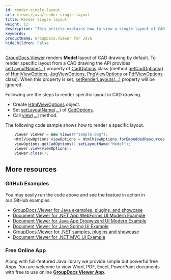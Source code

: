 ```yaml
---
id: render-single-layout
url: viewer/java/render-single-layout
title: Render single layout
weight: 12
description: "This article explains how to view a single layout of CAD drawing with GroupDocs.Viewer within your Java applications."
keywords: 
productName: GroupDocs.Viewer for Java
hideChildren: False
---
```

[GroupDocs.Viewer](https://products.groupdocs.com/viewer) renders **Model** layout of CAD drawing by default. To render specific layout from a CAD drawing the API provides [setLayoutName(...)](https://apireference.groupdocs.com/viewer/java/com.groupdocs.viewer.options/CadOptions#setLayoutName(java.lang.String)) property of [CadOptions](https://apireference.groupdocs.com/viewer/java/com.groupdocs.viewer.options/CadOptions) class (method [getCadOptions()](https://apireference.groupdocs.com/viewer/java/com.groupdocs.viewer.options/BaseViewOptions#getCadOptions()) of [HtmlViewOptions](https://apireference.groupdocs.com/viewer/java/com.groupdocs.viewer.options/HtmlViewOptions), [JpgViewOptions](https://apireference.groupdocs.com/viewer/java/com.groupdocs.viewer.options/JpgViewOptions), [PngViewOptions](https://apireference.groupdocs.com/viewer/java/com.groupdocs.viewer.options/PngViewOptions) or [PdfViewOptions](https://apireference.groupdocs.com/viewer/java/com.groupdocs.viewer.options/PdfViewOptions) class). When this property is set, [setRenderLayouts(...)](https://apireference.groupdocs.com/viewer/java/com.groupdocs.viewer.options/CadOptions#setRenderLayouts(boolean)) property will be ignored.

Following are the steps to render specific layout in CAD drawing.

*   Create [HtmlViewOptions](https://apireference.groupdocs.com/viewer/java/com.groupdocs.viewer.options/HtmlViewOptions) object.
*   Set [setLayoutName(...)](https://apireference.groupdocs.com/viewer/java/com.groupdocs.viewer.options/CadOptions#setLayoutName(java.lang.String)) of [CadOptions](https://apireference.groupdocs.com/viewer/java/com.groupdocs.viewer.options/CadOptions). 
*   Call [view(...)](https://apireference.groupdocs.com/viewer/java/com.groupdocs.viewer/Viewer#view(com.groupdocs.viewer.options.ViewOptions)) method.

The following code sample shows how to render a specific layout.

```java
    Viewer viewer = new Viewer("sample.dwg");
    HtmlViewOptions viewOptions = HtmlViewOptions.forEmbeddedResources();
    viewOptions.getCadOptions().setLayoutName("Model");
    viewer.view(viewOptions);
    viewer.close();
```

## More resources
### GitHub Examples
You may easily run the code above and see the feature in action in our GitHub examples:
*   [GroupDocs.Viewer for Java examples, plugins, and showcase](https://github.com/groupdocs-viewer/GroupDocs.Viewer-for-Java)
*   [Document Viewer for .NET App WebForms UI Modern Example](https://github.com/groupdocs-viewer/GroupDocs.Viewer-for-Java-WebForms)    
*   [Document Viewer for Java App Dropwizard UI Modern Example](https://github.com/groupdocs-viewer/GroupDocs.Viewer-for-Java-Dropwizard)    
*   [Document Viewer for Java Spring UI Example](https://github.com/groupdocs-viewer/GroupDocs.Viewer-for-Java-Spring)
*   [GroupDocs.Viewer for .NET samples, plugins and showcase](https://github.com/groupdocs-viewer/GroupDocs.Viewer-for-.NET)
*   [Document Viewer for .NET MVC UI Example](https://github.com/groupdocs-viewer/GroupDocs.Viewer-for-Java-MVC)     

### Free Online App
Along with full-featured Java library we provide simple but powerful free Apps.
You are welcome to view Word, PDF, Excel, PowerPoint documents with free to use online **[GroupDocs Viewer App](https://products.groupdocs.app/viewer)**.
